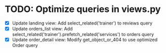# TODO: Optimize queries in views.py

- [x] Update landing view: Add select_related('trainer') to reviews query
- [x] Update orders_list view: Add select_related('trainer').prefetch_related('services') to orders query
- [x] Update order_detail view: Modify get_object_or_404 to use optimized Order query
